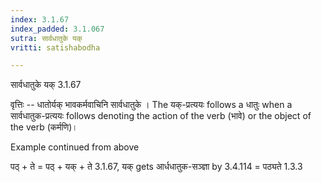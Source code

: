 ```yaml
---
index: 3.1.67
index_padded: 3.1.067
sutra: सार्वधातुके यक्
vritti: satishabodha

---
```

 सार्वधातुके यक् 3.1.67 


वृत्तिः -- धातोर्यक् भावकर्मवाचिनि सार्वधातुके । The यक्-प्रत्ययः follows a धातुः when a सार्वधातुक-प्रत्ययः follows denoting the action of the verb (भावे) or the object of the verb (कर्मणि)। 


Example continued from above 

पठ् + ते = पठ् + यक् + ते 3.1.67, यक् gets आर्धधातुक-सञ्ज्ञा by 3.4.114 = पठ्यते 1.3.3 